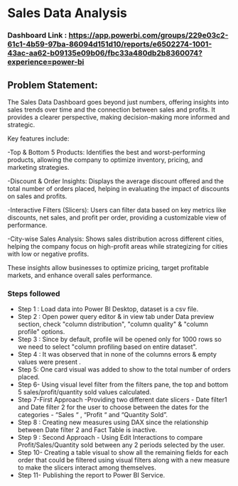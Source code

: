 # Sales Data Analysis

### Dashboard Link : https://app.powerbi.com/groups/229e03c2-61c1-4b59-97ba-86094d151d10/reports/e6502274-1001-43ac-aa62-b09135e09b06/fbc33a480db2b8360074?experience=power-bi

## Problem Statement:

The Sales Data Dashboard goes beyond just numbers, offering insights into sales trends over time and the connection between sales and profits. It provides a clearer perspective, making decision-making more informed and strategic.

Key features include:

-Top & Bottom 5 Products: Identifies the best and worst-performing products, allowing the company to optimize inventory, pricing, and marketing strategies.


-Discount & Order Insights: Displays the average discount offered and the total number of orders placed, helping in evaluating the impact of discounts on sales and profits.


-Interactive Filters (Slicers): Users can filter data based on key metrics like discounts, net sales, and profit per order, providing a customizable view of performance.


-City-wise Sales Analysis: Shows sales distribution across different cities, helping the company focus on high-profit areas while strategizing for cities with low or negative profits.


These insights allow businesses to optimize pricing, target profitable markets, and enhance overall sales performance.
### Steps followed 

- Step 1 : Load data into Power BI Desktop, dataset is a csv file.
- Step 2 : Open power query editor & in view tab under Data preview section, check "column distribution", "column quality" & "column profile" options.
- Step 3 : Since by default, profile will be opened only for 1000 rows so we need to select "column profiling based on entire dataset".
- Step 4 : It was observed that in none of the columns errors & empty values were present .
- Step 5: One card visual was added to show to the total number of orders placed.
- Step 6- Using visual level filter from the filters pane, the top and bottom 5 sales/profit/quantity sold values calculated.
- Step 7-First Approach -Providing two different date slicers - Date filter1 and Date filter 2 for the user to choose between the dates for the categories - “Sales “ , “Profit “ and “Quantity Sold”.
- Step 8 : Creating new measures  using DAX since the relationship between Date filter 2 and  Fact Table is inactive.
- Step 9 : Second Approach - Using Edit Interactions to compare Profit/Sales/Quantity sold between any 2 periods selected by the user.
- Step 10- Creating a table visual to show all the remaining fields for each order that could be filtered using visual filters along with a new measure to make the slicers interact among themselves.
- Step 11- Publishing the report to Power BI Service.
